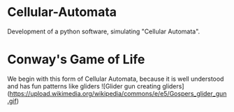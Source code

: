 # Cellular-Automata
Development of a python software, simulating "Cellular Automata".

# Conway's Game of Life
We begin with this form of Cellular Automata, because it is well understood and has fun patterns like gliders
![Glider gun creating gliders] (https://upload.wikimedia.org/wikipedia/commons/e/e5/Gospers_glider_gun.gif)
